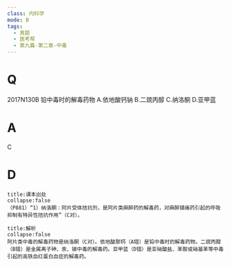 ```yaml
---
class: 内科学
mode: B
tags:
  - 真题
  - 医考帮
  - 第九篇-第二章-中毒
---
```


# Q
2017N130B 铅中毒时的解毒药物
A.依地酸钙钠
B.二巯丙醇
C.纳洛酮
D.亚甲蓝

# A
C
# D
```ad-note
title:课本出处
collapse:false
（P881）“1）纳洛酮：阿片受体拮抗剂，是阿片类麻醉药的解毒药，对麻醉镇痛药引起的呼吸抑制有特异性拮抗作用”（C对）。
```

```ad-summary
title:解析
collapse:false
阿片类中毒的解毒药物是纳洛酮（C对）。依地酸那钙（A错）是铅中毒时的解毒药物。二巯丙醇（B错）是金属离子砷、汞、锑中毒的解毒药。亚甲蓝（D错）是亚硝酸盐、苯胺或硝基苯等中毒引起的高铁血红蛋白血症的解毒药。
```

